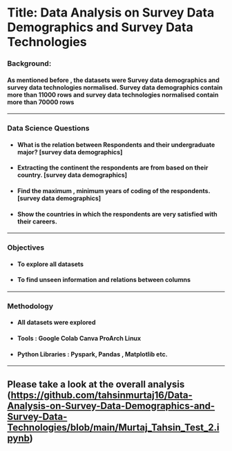 # Title: Data Analysis on Survey Data Demographics and Survey Data Technologies
### Background:  
#### As mentioned before , the datasets were Survey data demographics and survey data technologies normalised. Survey data demographics contain more than 11000 rows and survey data technologies normalised contain more than 70000 rows
----------------------------------------------------------
### Data Science Questions 
* #### What is the relation between Respondents and their undergraduate major? [survey data demographics]
* #### Extracting the continent the respondents are from based on their country. [survey data demographics]
* #### Find the maximum , minimum years of coding of the respondents. [survey data demographics]
* #### Show the countries in which the respondents are very satisfied with their careers.
----------------------------------------------------------
### Objectives 
* #### To explore all datasets 
* #### To find unseen information and relations between columns 
---------------------------------------------
### Methodology 
* #### All datasets were explored 
* #### Tools : Google Colab Canva ProArch Linux 
* #### Python Libraries : Pyspark, Pandas , Matplotlib etc.        
----------------------------------------------
## Please take a look at the overall analysis (https://github.com/tahsinmurtaj16/Data-Analysis-on-Survey-Data-Demographics-and-Survey-Data-Technologies/blob/main/Murtaj_Tahsin_Test_2.ipynb)
